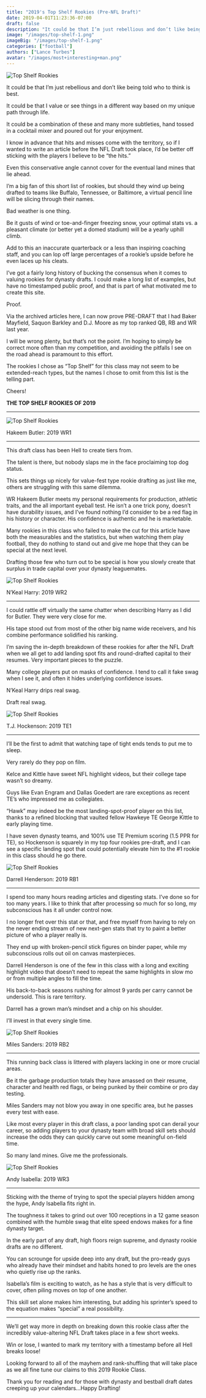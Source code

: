 ```yaml
---
title: "2019's Top Shelf Rookies (Pre-NFL Draft)"
date: 2019-04-01T11:23:36-07:00
draft: false
description: "It could be that I’m just rebellious and don’t like being told who to think is best."
image: "/images/top-shelf-1.png"
imageBig: "/images/top-shelf-1.png"
categories: ["football"]
authors: ["Lance Turbes"]
avatar: "/images/most+interesting+man.png"
---
```


![Top Shelf Rookies](/images/top-shelf-1.png)

It could be that I’m just rebellious and don’t like being told who to think is best.

It could be that I value or see things in a different way based on my unique path through life.

It could be a combination of these and many more subtleties, hand tossed in a cocktail mixer and poured out for your enjoyment.

I know in advance that hits and misses come with the territory, so if I wanted to write an article before the NFL Draft took place, I’d be better off sticking with the players I believe to be “the hits.”

Even this conservative angle cannot cover for the eventual land mines that lie ahead.

I’m a big fan of this short list of rookies, but should they wind up being drafted to teams like Buffalo, Tennessee, or Baltimore, a virtual pencil line will be slicing through their names.

Bad weather is one thing.

Be it gusts of wind or toe-and-finger freezing snow, your optimal stats vs. a pleasant climate (or better yet a domed stadium) will be a yearly uphill climb.

Add to this an inaccurate quarterback or a less than inspiring coaching staff, and you can lop off large percentages of a rookie’s upside before he even laces up his cleats.

I’ve got a fairly long history of bucking the consensus when it comes to valuing rookies for dynasty drafts. I could make a long list of examples, but have no timestamped public proof, and that is part of what motivated me to create this site.

Proof.

Via the archived articles here, I can now prove PRE-DRAFT that I had Baker Mayfield, Saquon Barkley and D.J. Moore as my top ranked QB, RB and WR last year.

I will be wrong plenty, but that’s not the point. I’m hoping to simply be correct more often than my competition, and avoiding the pitfalls I see on the road ahead is paramount to this effort.

The rookies I chose as “Top Shelf” for this class may not seem to be extended-reach types, but the names I chose to omit from this list is the telling part.

Cheers!

**THE TOP SHELF ROOKIES OF 2019**

---

![Top Shelf Rookies](/images/top-shelf-2.png)

Hakeem Butler: 2019 WR1

---

This draft class has been Hell to create tiers from.

The talent is there, but nobody slaps me in the face proclaiming top dog status.

This sets things up nicely for value-fest type rookie drafting as just like me, others are struggling with this same dilemma.

WR Hakeem Butler meets my personal requirements for production, athletic traits, and the all important eyeball test. He isn’t a one trick pony, doesn’t have durability issues, and I’ve found nothing I’d consider to be a red flag in his history or character. His confidence is authentic and he is marketable.

Many rookies in this class who failed to make the cut for this article have both the measurables and the statistics, but when watching them play football, they do nothing to stand out and give me hope that they can be special at the next level.

Drafting those few who turn out to be special is how you slowly create that surplus in trade capital over your dynasty leaguemates.

![Top Shelf Rookies](/images/top-shelf-3.png)

N’Keal Harry: 2019 WR2

---

I could rattle off virtually the same chatter when describing Harry as I did for Butler. They were very close for me.

His tape stood out from most of the other big name wide receivers, and his combine performance solidified his ranking.

I’m saving the in-depth breakdown of these rookies for after the NFL Draft when we all get to add landing spot fits and round-drafted capital to their resumes. Very important pieces to the puzzle.

Many college players put on masks of confidence. I tend to call it fake swag when I see it, and often it hides underlying confidence issues.

N’Keal Harry drips real swag.

Draft real swag.

![Top Shelf Rookies](/images/top-shelf-4.png)

T.J. Hockenson: 2019 TE1

---

I’ll be the first to admit that watching tape of tight ends tends to put me to sleep.

Very rarely do they pop on film.

Kelce and Kittle have sweet NFL highlight videos, but their college tape wasn’t so dreamy.

Guys like Evan Engram and Dallas Goedert are rare exceptions as recent TE’s who impressed me as collegiates.

“Hawk” may indeed be the most landing-spot-proof player on this list, thanks to a refined blocking that vaulted fellow Hawkeye TE George Kittle to early playing time.

I have seven dynasty teams, and 100% use TE Premium scoring (1.5 PPR for TE), so Hockenson is squarely in my top four rookies pre-draft, and I can see a specific landing spot that could potentially elevate him to the #1 rookie in this class should he go there.

![Top Shelf Rookies](/images/top-shelf-5.png)

Darrell Henderson: 2019 RB1

---

I spend too many hours reading articles and digesting stats. I’ve done so for too many years. I like to think that after processing so much for so long, my subconscious has it all under control now.

I no longer fret over this stat or that, and free myself from having to rely on the never ending stream of new next-gen stats that try to paint a better picture of who a player really is.

They end up with broken-pencil stick figures on binder paper, while my subconscious rolls out oil on canvas masterpieces.

Darrell Henderson is one of the few in this class with a long and exciting highlight video that doesn’t need to repeat the same highlights in slow mo or from multiple angles to fill the time.

His back-to-back seasons rushing for almost 9 yards per carry cannot be undersold. This is rare territory.

Darrell has a grown man’s mindset and a chip on his shoulder.

I’ll invest in that every single time.

![Top Shelf Rookies](/images/top-shelf-6.png)

Miles Sanders: 2019 RB2

---

This running back class is littered with players lacking in one or more crucial areas.

Be it the garbage production totals they have amassed on their resume, character and health red flags, or being punked by their combine or pro day testing.

Miles Sanders may not blow you away in one specific area, but he passes every test with ease.

Like most every player in this draft class, a poor landing spot can derail your career, so adding players to your dynasty team with broad skill sets should increase the odds they can quickly carve out some meaningful on-field time.

So many land mines. Give me the professionals.

![Top Shelf Rookies](/images/top-shelf-7.png)

Andy Isabella: 2019 WR3

---

Sticking with the theme of trying to spot the special players hidden among the hype, Andy Isabella fits right in.

The toughness it takes to grind out over 100 receptions in a 12 game season combined with the humble swag that elite speed endows makes for a fine dynasty target.

In the early part of any draft, high floors reign supreme, and dynasty rookie drafts are no different.

You can scrounge for upside deep into any draft, but the pro-ready guys who already have their mindset and habits honed to pro levels are the ones who quietly rise up the ranks.

Isabella’s film is exciting to watch, as he has a style that is very difficult to cover, often piling moves on top of one another.

This skill set alone makes him interesting, but adding his sprinter’s speed to the equation makes “special” a real possibility.

---

We’ll get way more in depth on breaking down this rookie class after the incredibly value-altering NFL Draft takes place in a few short weeks.

Win or lose, I wanted to mark my territory with a timestamp before all Hell breaks loose!

Looking forward to all of the mayhem and rank-shuffling that will take place as we all fine tune our claims to this 2019 Rookie Class.

Thank you for reading and for those with dynasty and bestball draft dates creeping up your calendars…Happy Drafting!
